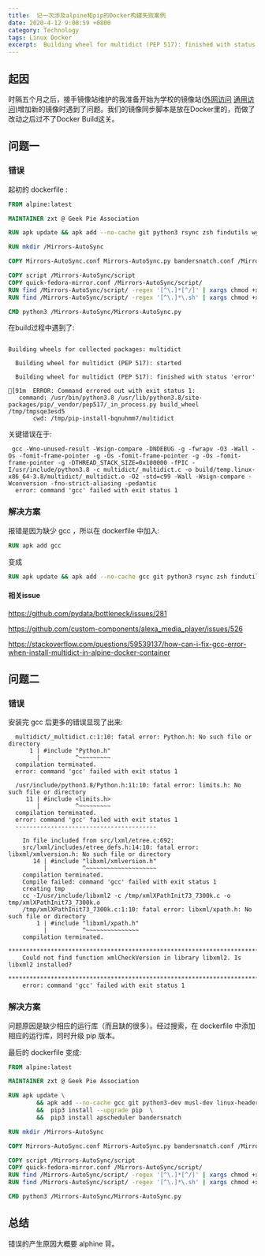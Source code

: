 ```yaml
---
title:  记一次涉及alpine和pip的Docker构建失败案例
date: 2020-4-12 9:00:59 +0800
category: Technology
tags: Linux Docker
excerpt:  Building wheel for multidict (PEP 517): finished with status 'error'
---
```


## 起因

时隔五个月之后，接手镜像站维护的我准备开始为学校的镜像站([外网访问](https://mirrors-wan.geekpie.club/)  [通用访问)](https://mirrors.geekpie.club/)增加新的镜像时遇到了问题。我们的镜像同步脚本是放在Docker里的，而做了改动之后过不了Docker Build这关。

## 问题一

### 错误

起初的 dockerfile :

```dockerfile
FROM alpine:latest

MAINTAINER zxt @ Geek Pie Association

RUN apk update && apk add --no-cache git python3 rsync zsh findutils wget util-linux grep && pip3 install apscheduler bandersnatch

RUN mkdir /Mirrors-AutoSync

COPY Mirrors-AutoSync.conf Mirrors-AutoSync.py bandersnatch.conf /Mirrors-AutoSync/

COPY script /Mirrors-AutoSync/script
COPY quick-fedora-mirror.conf /Mirrors-AutoSync/script/
RUN find /Mirrors-AutoSync/script/ -regex '[^\.]*[^/]' | xargs chmod +x
RUN find /Mirrors-AutoSync/script/ -regex '[^\.]*\.sh' | xargs chmod +x

CMD python3 /Mirrors-AutoSync/Mirrors-AutoSync.py
```

在build过程中遇到了:

```

Building wheels for collected packages: multidict

  Building wheel for multidict (PEP 517): started

  Building wheel for multidict (PEP 517): finished with status 'error'

[91m  ERROR: Command errored out with exit status 1:
   command: /usr/bin/python3.8 /usr/lib/python3.8/site-packages/pip/_vendor/pep517/_in_process.py build_wheel /tmp/tmpsqe3esd5
       cwd: /tmp/pip-install-bqnuhmm7/multidict
```

关键错误在于:

```
 gcc -Wno-unused-result -Wsign-compare -DNDEBUG -g -fwrapv -O3 -Wall -Os -fomit-frame-pointer -g -Os -fomit-frame-pointer -g -Os -fomit-frame-pointer -g -DTHREAD_STACK_SIZE=0x100000 -fPIC -I/usr/include/python3.8 -c multidict/_multidict.c -o build/temp.linux-x86_64-3.8/multidict/_multidict.o -O2 -std=c99 -Wall -Wsign-compare -Wconversion -fno-strict-aliasing -pedantic
  error: command 'gcc' failed with exit status 1
```

### 解决方案

报错是因为缺少 gcc ，所以在 dockerfile 中加入:

```dockerfile
RUN apk add gcc
```

变成

```dockerfile
RUN apk update && apk add --no-cache gcc git python3 rsync zsh findutils wget util-linux grep && pip3 install apscheduler bandersnatch
```

#### 相关issue

https://github.com/pydata/bottleneck/issues/281

https://github.com/custom-components/alexa_media_player/issues/526

https://stackoverflow.com/questions/59539137/how-can-i-fix-gcc-error-when-install-multidict-in-alpine-docker-container

## 问题二

### 错误

安装完 gcc 后更多的错误显现了出来:

```
  multidict/_multidict.c:1:10: fatal error: Python.h: No such file or directory
      1 | #include "Python.h"
        |          ^~~~~~~~~~
  compilation terminated.
  error: command 'gcc' failed with exit status 1
```



```
  /usr/include/python3.8/Python.h:11:10: fatal error: limits.h: No such file or directory
     11 | #include <limits.h>
        |          ^~~~~~~~~~
  compilation terminated.
  error: command 'gcc' failed with exit status 1
  ----------------------------------------
```

```
    In file included from src/lxml/etree.c:692:
    src/lxml/includes/etree_defs.h:14:10: fatal error: libxml/xmlversion.h: No such file or directory
       14 | #include "libxml/xmlversion.h"
          |          ^~~~~~~~~~~~~~~~~~~~~
    compilation terminated.
    Compile failed: command 'gcc' failed with exit status 1
    creating tmp
    cc -I/usr/include/libxml2 -c /tmp/xmlXPathInit73_7300k.c -o tmp/xmlXPathInit73_7300k.o
    /tmp/xmlXPathInit73_7300k.c:1:10: fatal error: libxml/xpath.h: No such file or directory
        1 | #include "libxml/xpath.h"
          |          ^~~~~~~~~~~~~~~~
    compilation terminated.
    *********************************************************************************
    Could not find function xmlCheckVersion in library libxml2. Is libxml2 installed?
    *********************************************************************************
    error: command 'gcc' failed with exit status 1
```

### 解决方案

问题原因是缺少相应的运行库（而且缺的很多）。经过搜索，在 dockerfile 中添加相应的运行库，同时升级 pip 版本。

最后的 dockerfile 变成:

```dockerfile
FROM alpine:latest

MAINTAINER zxt @ Geek Pie Association

RUN apk update \
        && apk add --no-cache gcc git python3-dev musl-dev linux-headers  libc-dev  rsync zsh findutils wget util-linux grep libxml2-dev libxslt-dev \
        &&  pip3 install --upgrade pip  \
        &&  pip3 install apscheduler bandersnatch

RUN mkdir /Mirrors-AutoSync

COPY Mirrors-AutoSync.conf Mirrors-AutoSync.py bandersnatch.conf /Mirrors-AutoSync/

COPY script /Mirrors-AutoSync/script
COPY quick-fedora-mirror.conf /Mirrors-AutoSync/script/
RUN find /Mirrors-AutoSync/script/ -regex '[^\.]*[^/]' | xargs chmod +x
RUN find /Mirrors-AutoSync/script/ -regex '[^\.]*\.sh' | xargs chmod +x

CMD python3 /Mirrors-AutoSync/Mirrors-AutoSync.py
```



## 总结

错误的产生原因大概要 alphine 背。